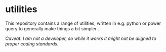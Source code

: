 # utilities
This repository contains a range of utilities, written in e.g. python or power query to generally make things a bit simpler..

_Caveat: I am not a developer, so while it works it might not be aligned to proper coding standards._
